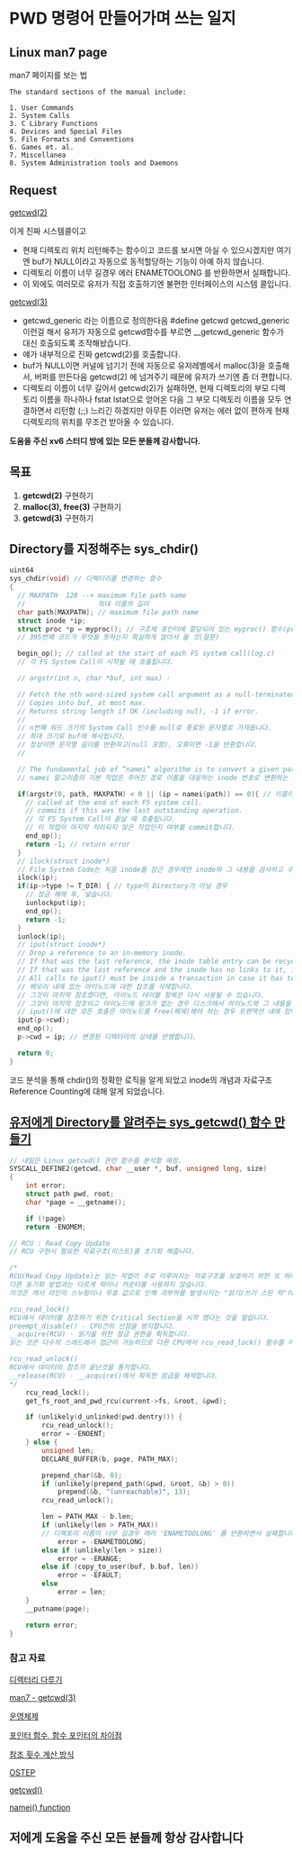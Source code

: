 # PWD 명령어 만들어가며 쓰는 일지

## Linux man7 page

man7 페이지를 보는 법

    The standard sections of the manual include:

    1. User Commands
    2. System Calls
    3. C Library Functions
    4. Devices and Special Files
    5. File Formats and Conventions
    6. Games et. al.
    7. Miscellanea
    8. System Administration tools and Daemons

## Request

[getcwd(2)](https://github.com/torvalds/linux/blob/dcf8e5633e2e69ad60b730ab5905608b756a032f/fs/d_path.c#L412)  
  
이게 진짜 시스템콜이고  
  
* 현재 디렉토리 위치 리턴해주는 함수이고  코드를 보시면 아실 수 있으시겠지만 여기엔 buf가 NULL이라고 자동으로 동적할당하는 기능이 아예 하지 않습니다.
* 디렉토리 이름이 너무 길경우 에러 ENAMETOOLONG 를 반환하면서 실패합니다.
* 이 외에도 여러모로 유저가 직접 호출하기엔 불편한 인터페이스의 시스템 콜입니다.
  
[getcwd(3)](https://sourceware.org/git/?p=glibc.git;a=blob;f=sysdeps/unix/sysv/linux/getcwd.c)  
  
* getcwd_generic 라는 이름으로 정의한다음 #define getcwd getcwd_generic 이런걸 해서 유저가 자동으로 getcwd함수를 부르면 __getcwd_generic 함수가 대신 호출되도록 조작해놨습니다.
* 얘가 내부적으로 진짜 getcwd(2)를 호출합니다.
* buf가 NULL이면 커널에 넘기기 전에 자동으로 유저레벨에서 malloc(3)을 호출해서, 버퍼를 만든다음 getcwd(2) 에 넘겨주기 때문에 유저가 쓰기엔 좀 더 편합니다.
* 디렉토리 이름이 너무 길어서 getcwd(2)가 실패하면, 현재 디렉토리의 부모 디렉토리 이름을 하나하나 fstat lstat으로 얻어온 다음 그 부모 디렉토리 이름을 모두 연결하면서 리턴함 (;;) 느리긴 하겠지만 아무튼 이러면 유저는 에러 없이 편하게 현재 디렉토리의 위치를 무조건 받아올 수 있습니다.

**도움을 주신 xv6 스터디 방에 있는 모든 분들께 감사합니다.**

## 목표

1. **getcwd(2)** 구현하기  
2. **malloc(3), free(3)** 구현하기  
3. **getcwd(3)** 구현하기  

## Directory를 지정해주는 sys_chdir()

```c
uint64
sys_chdir(void) // 디렉터리를 변경하는 함수
{
  // MAXPATH  128 --> maximum file path name
  //                  최대 이름의 길이
  char path[MAXPATH]; // maximum file path name
  struct inode *ip;
  struct proc *p = myproc(); // 구조체 포인터에 할당되어 있는 myproc() 함수(proc.c)
  // 395번째 코드가 무엇을 뜻하는지 확실하게 알아서 올 것(질문)

  begin_op(); // called at the start of each FS system call(log.c)
  // 각 FS System Call이 시작될 때 호출됩니다.

  // argstr(int n, char *buf, int max) :

  // Fetch the nth word-sized system call argument as a null-terminated string.
  // Copies into buf, at most max.
  // Returns string length if OK (including nul), -1 if error.
  // 
  // n번째 워드 크기의 System Call 인수를 null로 종료된 문자열로 가져옵니다.
  // 최대 크기로 buf에 복사됩니다.
  // 정상이면 문자열 길이를 반환하고(null 포함), 오류이면 -1을 반환합니다.
  //

  // The fundamental job of “namei” algorithm is to convert a given path name to the corresponding inode number.
  // namei 알고리즘의 기본 작업은 주어진 경로 이름을 대응하는 inode 번호로 변환하는 것입니다.

  if(argstr(0, path, MAXPATH) < 0 || (ip = namei(path)) == 0){ // 이름이 최대 길이를 초과할 경우
    // called at the end of each FS system call.
    // commits if this was the last outstanding operation.
    // 각 FS System Call이 끝날 때 호출됩니다.
    // 이 작업이 마지막 처리되지 않은 작업인지 여부를 commit합니다.
    end_op();
    return -1; // return error
  }
  // ilock(struct inode*)
  // File System Code는 처음 inode를 잠근 경우에만 inode와 그 내용을 검사하고 수정할 수 있습니다.
  ilock(ip);
  if(ip->type != T_DIR) { // type이 Directory가 아닐 경우
    // 잠금 해제 후, 넣습니다.
    iunlockput(ip);
    end_op();
    return -1;
  }
  iunlock(ip);
  // iput(struct inode*)
  // Drop a reference to an in-memory inode.
  // If that was the last reference, the inode table entry can be recycled.
  // If that was the last reference and the inode has no links to it, free the inode (and its content) on disk.
  // All calls to iput() must be inside a transaction in case it has to free the inode.
  // 메모리 내에 있는 아이노드에 대한 참조를 삭제합니다.
  // 그것이 마지막 참조였다면, 아이노드 테이블 항목은 다시 사용될 수 있습니다.
  // 그것이 마지막 참조이고 아이노드에 링크가 없는 경우 디스크에서 아이노드와 그 내용을 해제합니다.
  // iput()에 대한 모든 호출은 아이노드를 free(해제)해야 하는 경우 트랜잭션 내에 있어야 합니다.
  iput(p->cwd);
  end_op();
  p->cwd = ip; // 변경된 디렉터리의 상태를 반영합니다.

  return 0;
}
```

코드 분석을 통해 chdir()의 정확한 로직을 알게 되었고 inode의 개념과 자료구조 Reference Counting에 대해 알게 되었습니다.

## [유저에게 Directory를 알려주는 sys_getcwd() 함수 만들기](https://man7.org/linux/man-pages/man3/getcwd.3.html)

<!-- // getcwd(char* buf, size)  
// return: 호출이 성공하면 buf의 포인터를 반환하고, 실패할 경우 NULL을 반환합니다.   -->

```c
// 내일은 Linux getcwd() 관련 함수를 분석할 예정.
SYSCALL_DEFINE2(getcwd, char __user *, buf, unsigned long, size)
{
    int error;
    struct path pwd, root;
    char *page = __getname();

    if (!page)
    return -ENOMEM;

// RCU : Read Copy Update
// RCU 구현시 필요한 자료구조(리스트)를 초기화 해줍니다.

/*
RCU(Read Copy Update)는 읽는 작업이 주로 이루어지는 자료구조를 보호하기 위한 또 하나의 동기화 기법입니다.
다른 동기화 방법과는 다르게 락이나 카운터를 사용하지 않습니다.
이것은 캐시 라인의 스누핑이나 무효 값으로 인해 과부하를 발생시키는 "읽기/쓰기 스핀 락"이나 seqlocks에 비해 굉장히 유리합니다.

rcu_read_lock()
RCU에서 데이터를 참조하기 위한 Critical Section을 시작 했다는 것을 알립니다.
preempt_disable() - CPU간의 선점을 방지합니다.
__acquire(RCU) - 읽기을 위한 잠금 권한을 획득합니다. 
읽는 것은 다수의 스레드에서 접근이 가능하므로 다른 CPU에서 rcu_read_lock() 함수를 이용하여 중첩해서 사용이 가능합니다.

rcu_read_unlock()
RCU에서 데이터의 참조가 끝난것을 통지합니다.
__release(RCU) - __acquire()에서 획득한 잠금을 해제합니다.
*/
    rcu_read_lock(); 
    get_fs_root_and_pwd_rcu(current->fs, &root, &pwd);

    if (unlikely(d_unlinked(pwd.dentry))) {
        rcu_read_unlock();
        error = -ENOENT;
    } else {
        unsigned len;
        DECLARE_BUFFER(b, page, PATH_MAX);

        prepend_char(&b, 0);
        if (unlikely(prepend_path(&pwd, &root, &b) > 0))
            prepend(&b, "(unreachable)", 13);
        rcu_read_unlock();

        len = PATH_MAX - b.len;
        if (unlikely(len > PATH_MAX))
        // 디렉토리 이름이 너무 길경우 에러 'ENAMETOOLONG' 를 반환하면서 실패합니다
            error = -ENAMETOOLONG;
        else if (unlikely(len > size))
            error = -ERANGE;
        else if (copy_to_user(buf, b.buf, len))
            error = -EFAULT;
        else
            error = len;
    }
    __putname(page);

    return error;
}
```

### 참고 자료

[디렉터리 다루기](https://velog.io/@jyong0719/%EB%94%94%EB%A0%89%ED%86%A0%EB%A6%AC-%EB%8B%A4%EB%A3%A8%EA%B8%B0)

[man7 - getcwd(3)](https://man7.org/linux/man-pages/man3/getcwd.3.html)

[운영체제](https://chul2-ing.tistory.com/39)

[포인터 함수, 함수 포인터의 차이점](https://visualguide.org/ko/c-%ED%8F%AC%EC%9D%B8%ED%84%B0%EC%97%90-%EB%8C%80%ED%95%9C-%ED%8F%AC%EC%9D%B8%ED%84%B0-%ED%95%A8%EC%88%98%EC%97%90-%EB%8C%80%ED%95%9C-%ED%8F%AC%EC%9D%B8%ED%84%B0-%EC%98%88%EC%A0%9C%EC%99%80-%ED%95%A8)

[참조 횟수 계산 방식](https://ko.wikipedia.org/wiki/%EC%B0%B8%EC%A1%B0_%ED%9A%9F%EC%88%98_%EA%B3%84%EC%82%B0_%EB%B0%A9%EC%8B%9D)

[OSTEP](https://pages.cs.wisc.edu/~remzi/OSTEP/Korean/)

[getcwd()](https://www.it-note.kr/209)

[namei() function](https://www.quora.com/Linux-Kernel-How-do-the-path-look-up-mechanism-namei-work-in-Linux)

## 저에게 도움을 주신 모든 분들께 항상 감사합니다
